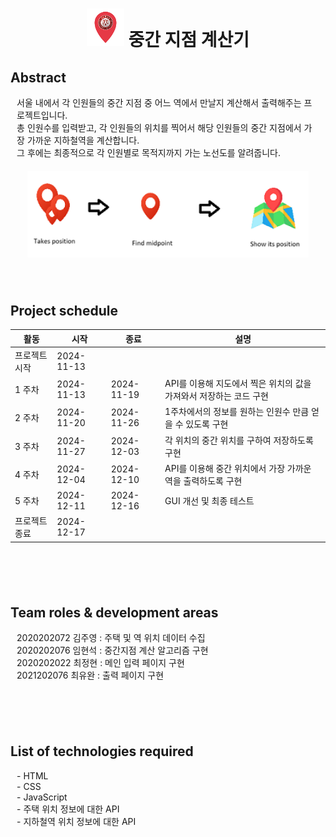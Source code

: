 <div align="center" style = "size:1px;">
<h1 align ="center"> <img src="./images/main_image.png" width="60" alt="Icon"> 중간 지점 계산기 </h1>
</div>

<h2> Abstract </h2>
<p style = "margin:2%"> 
서울 내에서 각 인원들의 중간 지점 중 어느 역에서 만날지 계산해서 출력해주는 프로젝트입니다. <br>
총 인원수를 입력받고, 각 인원들의 위치를 찍어서 해당 인원들의 중간 지점에서 가장 가까운 지하철역을 계산합니다. <br>
그 후에는 최종적으로 각 인원별로 목적지까지 가는 노선도를 알려줍니다. <br>

<div align="center" style = "margin-top:20px;"><img src="./images/abstract_image.png" width="450" alt="overview"></div>
</p>

<h2 style = "margin-top:70px;"> Project schedule </h2>

| 활동            | 시작         | 종료         | 설명 |
|----------------|-------------|-------------|------|
| 프로젝트 시작   | 2024-11-13  |             |      |
| 1 주차         | 2024-11-13  | 2024-11-19  | API를 이용해 지도에서 찍은 위치의 값을 가져와서 저장하는 코드 구현 |
| 2 주차         | 2024-11-20  | 2024-11-26  | 1주차에서의 정보를 원하는 인원수 만큼 얻을 수 있도록 구현 |
| 3 주차         | 2024-11-27  | 2024-12-03  | 각 위치의 중간 위치를 구하여 저장하도록 구현 |
| 4 주차         | 2024-12-04  | 2024-12-10  | API를 이용해 중간 위치에서 가장 가까운 역을 출력하도록 구현 |
| 5 주차         | 2024-12-11  | 2024-12-16  | GUI 개선 및 최종 테스트 |
| 프로젝트 종료   | 2024-12-17  |             |      |

<h2 style = "margin-top:100px;"> Team roles & development areas </h2>
<p style = "margin:2%"> 
2020202072 김주영 : 주택 및 역 위치 데이터 수집 <br>
2020202076 임현석 : 중간지점 계산 알고리즘 구현 <br>
2020202022 최정현 : 메인 입력 페이지 구현 <br>
2021202076 최유완 : 출력 페이지 구현<br>
</p>


<h2 style = "margin-top:100px;"> List of technologies required </h2>
<p style = "cfont-size : 90%; margin:2%"> 
- HTML<br>
- CSS<br>
- JavaScript<br>
- 주택 위치 정보에 대한 API<br>
- 지하철역 위치 정보에 대한 API<br>
</p>